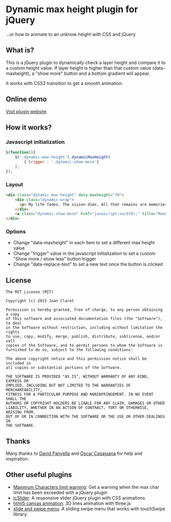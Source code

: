 Dynamic max height plugin for jQuery
========================================
...or how to animate to an unknow height with CSS and jQuery

What is?
-----------
This is a jQuery plugin to dynamically check a layer height and compare it to a custom height value.
If layer height is higher than that custom value (data-maxheight), a "show more" button and a bottom gradient will appear.

It works with CSS3 transition to get a smooth animation.

Online demo
-----------
[Visit plugin website](http://joanclaret.github.io/jquery-dynamic-max-height)

How it works?
-----------

### Javascript initialization

```javascript
$(function(){
    $('.dynamic-max-height').dynamicMaxHeight(
        { trigger : '.dynamic-show-more'}
    );
});
```

### Layout

```html
<div class="dynamic-max-height" data-maxheight="70">
    <div class="dynamic-wrap">
      <p> My life fades. The vision dims. All that remains are memories. I remember a time of chaos... ruined dreams... this wasted land. But most of all, I remember The Road Warrior. The man we called "Max." To understand who he was, you have to go back to another time... when the world was powered by the black fuel... and the desert sprouted great cities of pipe and steel. Gone now... swept away. For reasons long forgotten, two mighty warrior tribes went to war, and touched off a blaze which engulfed them all. Without fuel they were nothing. They'd built a house of straw. The thundering machines sputtered and stopped. Their leaders talked and talked and talked. But nothing could stem the avalanche. Their world crumbled. The cities exploded. A whirlwind of looting, a firestorm of fear. Men began to feed on men. On the roads it was a white line nightmare. Only those mobile enough to scavenge, brutal enough to pillage would survive. The gangs took over the highways, ready to wage war for a tank of juice. And in this maelstrom of decay, ordinary men were battered and smashed... men like Max... the warrior Max. In the roar of an engine, he lost everything... and became a shell of a man... a burnt-out, desolate man, a man haunted by the demons of his past, a man who wandered out into the wasteland. And it was here, in this blighted place, that he learned to live again.</p>
    </div>
    <a class="dynamic-show-more" href="javascript:void(0);" title="Read more" data-replace-text="Show less">Read more</a>
</div>
```

### Options

* Change "data-maxheight" in each item to set a different max height value
* Change "trigger" value in the javascript initialization to set a custom "Show more / show less" button trigger
* Change "data-replace-text" to set a new text once the button is clicked


License
-------

    The MIT License (MIT)

    Copyright (c) 2015 Joan Claret

    Permission is hereby granted, free of charge, to any person obtaining a copy
    of this software and associated documentation files (the "Software"), to deal
    in the Software without restriction, including without limitation the rights
    to use, copy, modify, merge, publish, distribute, sublicense, and/or sell
    copies of the Software, and to permit persons to whom the Software is
    furnished to do so, subject to the following conditions:

    The above copyright notice and this permission notice shall be included in
    all copies or substantial portions of the Software.

    THE SOFTWARE IS PROVIDED "AS IS", WITHOUT WARRANTY OF ANY KIND, EXPRESS OR
    IMPLIED, INCLUDING BUT NOT LIMITED TO THE WARRANTIES OF MERCHANTABILITY,
    FITNESS FOR A PARTICULAR PURPOSE AND NONINFRINGEMENT. IN NO EVENT SHALL THE
    AUTHORS OR COPYRIGHT HOLDERS BE LIABLE FOR ANY CLAIM, DAMAGES OR OTHER
    LIABILITY, WHETHER IN AN ACTION OF CONTRACT, TORT OR OTHERWISE, ARISING FROM,
    OUT OF OR IN CONNECTION WITH THE SOFTWARE OR THE USE OR OTHER DEALINGS IN
    THE SOFTWARE.

Thanks
-------
Many thanks to [David Panyella](https://github.com/davidpanyella) and [Òscar Casajuana](https://github.com/elboletaire) for help and inspiration.


Other useful  plugins
---------------------
* [Maximum Characters limit warning](https://github.com/JoanClaret/max-char-limit-warning): Get a warning when the max char limit has been exceeded with a jQuery plugin
* [jcSlider](http://joanclaret.github.io/jcSlider): A responsive slider jQuery plugin with CSS animations 
* [html5 canvas animation](http://joanclaret.github.io/html5-canvas-animation): 3D lines animation with three.js 
* [slide and swipe menu](http://joanclaret.github.io/slide-and-swipe-menu): A sliding swipe menu that works with touchSwipe library. 
